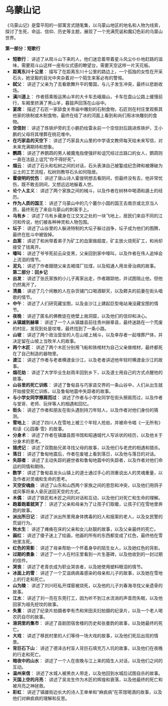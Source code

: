 # 乌蒙山记

《乌蒙山记》是雷平阳的一部寓言式随笔集，以乌蒙山地区的地名和人物为线索，探讨了生死、命运、信仰、历史等主题，展现了一个充满荒诞和魔幻色彩的乌蒙山世界。

**第一部分：短歌行**

*   **短歌行**： 讲述了从观斗山下来的人，他们迷恋着带着星斗风尘仆仆地赶路的滋味，需要观斗山这样一座有仪式感的瞭望台，需要天空这样一片天花板。
*   **距离东川十公里**： 描写了在距离东川十公里的路边上，一个孤独的女性在开采石头，她坚毅的目光中夹杂着对一个陌生来客必有的警惕。
*   **弑父**： 讲述了父亲为了去看歌舞升平的蜀国，与儿子发生冲突，最终以悲剧收场。
*   **滇川道上**： 作者搭乘贩运黑山羊的大卡车去峨眉山，卡车在盘山公路上缓慢前行，车厢里挤满了黑山羊，暮鼓声回荡在山谷中。
*   **宴席**： 描述了石匠一家舔食关帝庙中雕刻的石制食物，石匠则在村庄里观察其他家的铁制或木制食物，最终在结了冰的河面上看到和尚们用冰块雕刻的食物。
*   **空信封**： 讲述了炼铁炉旁的王小鹏扔给雷永前一个空信封后跳进炼铁炉，王小鹏的父母将其埋葬在桃花堆中。
*   **在巧家县的天空下**： 讲述了巧家县大山里的中学语文教师每天给未来写信，对未来充满期待和想象。
*   **鹦鹉**： 讲述了养鹦鹉的男人被魔鬼指使强奸和诅咒经过岔路口的女人，鹦鹉则一直在法庭上诅咒“你不得好死”。
*   **烟云**： 讲述了石头和松树之间的对话，石头表演自己被錾成纪念碑和被爆破为尘土的工艺流程，松树则教导石头如何隐居。
*   **霍俊明的忧伤**： 讲述了唐山诗人霍俊明想去看阴间，但最终没有去，他非常忧伤，既不敢去阴间，又想远远地躲着人世。
*   **论个人主义**： 讲述了两个家族之间的械斗，以及作者在树林中喝酒和遁土的经历。
*   **作为人质的国王**： 讲述了乌蒙山中的几个蕞尔小国的国王去南京或北京当人质，最终死在了来自乌蒙山的刺客手上。
*   **乌有乡**： 讲述了乌有乡藏身在江交叉之处的一块飞地上，居民们来自不同的江河和传说，他们被各种神灵和人物包围。
*   **坛子**： 讲述了山谷里的人躲进特制的大坛子躲过战争，坛子成为他们的图腾，最终在批斗中被毁掉。
*   **血案**： 讲述了和尚带着弟子为矿工的血案做超度，矿主放火烧死矿工，和尚却接受了钱离开。
*   **嚎叫**： 讲述了爷爷死前云朵变黑，父亲回到家中嚎叫，以及作者在伟人追悼会上流泪的情节。
*   **泥丸**： 讲述了作者跟随父亲去褐煤厂拉煤，以及昭通人用龙骨治病的故事。
**第二部分：回乡记**
*   **出发**： 讲述了张氏家族的小儿子离家出走，作者跟踪他，并试图阻止他，但他仍然离开了。
*   **清晨**： 讲述了几个闲散的人在杂货铺门口喝酒聊天，以及鳏夫的前妻在街头唱歌的情节。
*   **中午**： 讲述了人们研究藏宝图，以及金沙江上建起巨型电站淹没藏宝图的情节。
*   **夜晚**： 讲述了匿名的佛教徒在绝壁上凿洞窟，以及他们的信仰和决心。
*   **从镇雄到赫章**： 讲述了一个人从镇雄县前往贵州赫章县，最终迷路在一个荒废的村庄，发现到处是坟堆，最终找到了一条小路。
*   **山坡**： 讲述了两个政治营垒的人在山坡上械斗，以及幸存者一起埋葬尸体，并决定留在山坡上当牧羊人的故事。
*   **两个木匠**： 讲述了两个木匠分别用飞船和铁棺材为自己父亲做棺材，最终都死在了自己制造的器物里。
*   **渡江**： 讲述了作者与老者横渡金沙江，以及老者讲述他年轻时横渡金沙江的故事。
*   **烟花劫**： 讲述了大学毕业生赵雨丰回到乡下，以及道士用自己的方式点醒他的故事。
*   **山谷里的死亡训练**： 讲述了鲁甸县与巧家县交界的一条山谷中，人们从出生就开始接受死亡训练，以及鲁甸地震中失踪者的故事。
*   **与小学女同学擦肩而过**： 讲述了作者与小学女同学在街头擦肩而过，以及作者与堂哥、老师、玩伴等人的相遇和回忆。
*   **街头**： 讲述了作者和朋友在街头遇到持刀年轻人，以及作者对他们身份的猜测。
*   **雪地上**： 讲述了四川人在雪地上被三个年轻人抢劫，并被命令唱《一无所有》和读《沁园春·雪》的故事。
*   **分身术**： 讲述了作者在镇雄县图书馆和昭通城代人写诉状的经历，以及他关于分身术的思考。
*   **猎虎记**： 讲述了双胞胎兄弟寻找父母的故事，以及他们与老虎的相遇和猎杀。
*   **落日**： 讲述了鲁甸地震后，作者在废墟上看到落日，以及他与落日的对话。
*   **失踪者**： 讲述了主动失踪的避世者和鲁甸地震中的失踪者，以及作者对他们命运的同情和期待。
*   **数学**： 讲述了鲁甸县龙头山镇上的道士通过手心的测重说出人的灵魂重量，以及作者对灵魂和生命的思考。
*   **天空安魂曲**： 讲述了山东和山西两个家族之间的恩怨和冲突，以及他们用鸽子或风筝将亲人骨灰送回天空的方式。
*   **木偶**： 讲述了铁匠和木匠之间的对话和互动，以及他们对死亡和生命的理解。
*   **跑着跑着就哭了**： 讲述了父亲和母亲为了让孩子们取暖，让孩子们在雪地里奔跑的故事。
*   **派出所日记**： 讲述了派出所里用身体携毒的妇人和报案的老人，以及女民警的荒诞行为。
*   **秋水生**： 讲述了瘫痪在床的父亲和女儿赵靓的故事，以及父亲最终的死亡。
*   **画红**： 讲述了傻子迷上了绘画，他画的所有的东西都变成了红色，最终他在雪地里冻死。
*   **红色的背影**： 讲述了母亲帮助一个怀着身孕的陌生女人，以及她红色的背影。
*   **过期的景象**： 讲述了一个人在村庄里看到一片生基碑，以及他收到的一封过期的信件。
*   **哭丧**： 讲述了老青衣成为职业哭丧者，以及她使用塑料眼泪的情节。
*   **冰面上的雪**： 讲述了一个艾滋病病毒感染的母亲和儿子的故事，以及她在雪地上的行走和死亡。
*   **山为陵**： 讲述了刘兴旺私开煤窑被烧死，以及他的儿子刘春海寻找父亲遗骨的故事。
*   **江水**： 讲述了刘一亮在东莞打工，因为听不到江水流淌的声音而失眠，以及他回家为祖先挖坟的故事。
*   **失重**： 讲述了纪录片拍摄者李有杰和宋田夫妇拍摄的纪录片，以及一个老人喝农药自尽的故事。
*   **溶洞里的集市**： 讲述了县剧团宿舍楼的历史和张曼韵的故事，以及她最终的死亡。
*   **大戏**： 讲述了移民村里的人们等待一场大戏的故事，以及他们死后出现的情景。
*   **背巨石下山**： 讲述了德泽古村盲人背巨石填充万人坑的故事，以及他们在夜晚的行走和死亡。
*   **暗夜中的山水**： 讲述了一个人在夜晚与江上来的陌生人对话，以及他们之间的互动。
*   **温州来信**： 讲述了水城人被黑衣人带走，以及他回到水城后试图自杀的故事。
*   **天国上空的月亮**： 讲述了吴龙生作为木匠的辉煌和衰落，以及他最终的死亡和被月亮之神拯救。
*   **彩虹**： 讲述了镇雄街边长大的诗人王单单和“麻疯病”在茶馆喝酒的故事，以及他们对麻疯病的理解和反思。